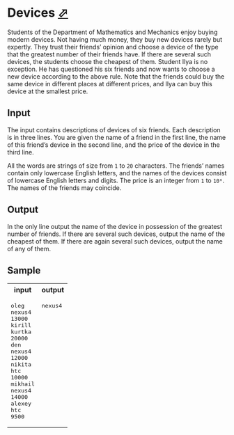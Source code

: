 # Devices [⬀](https://acm.timus.ru/problem.aspx?space=1&num=2033)

Students of the Department of Mathematics and Mechanics enjoy buying modern devices. Not having much money, they buy new devices rarely but expertly. They trust their friends’ opinion and choose a device of the type that the greatest number of their friends have. If there are several such devices, the students choose the cheapest of them. Student Ilya is no exception. He has questioned his six friends and now wants to choose a new device according to the above rule. Note that the friends could buy the same device in different places at different prices, and Ilya can buy this device at the smallest price.

## Input

The input contains descriptions of devices of six friends. Each description is in three lines. You are given the name of a friend in the first line, the name of this friend’s device in the second line, and the price of the device in the third line.

All the words are strings of size from `1` to `20` characters. The friends’ names contain only lowercase English letters, and the names of the devices consist of lowercase English letters and digits. The price is an integer from `1` to `10⁶`. The names of the friends may coincide.

## Output

In the only line output the name of the device in possession of the greatest number of friends. If there are several such devices, output the name of the cheapest of them. If there are again several such devices, output the name of any of them.

## Sample

<table>
<tr>
<th>input</th>
<th>output</th>
</tr>
<tr>
<td style="vertical-align: top">
<pre style="white-space:pre">
oleg
nexus4
13000
kirill
kurtka
20000
den
nexus4
12000
nikita
htc
10000
mikhail
nexus4
14000
alexey
htc
9500
</pre>
</td>
<td style="vertical-align: top">
<pre style="white-space:pre">
nexus4
</pre>
</td>
</tr>
</table>
